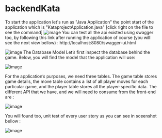 # backendKata

To start the application let's run as "Java Application" the point start of the application which is "KataprojectApplication.java" [click right on the file
to see the command]
![image](https://user-images.githubusercontent.com/34302775/161648160-044c8f95-85b6-4102-819e-9497bb2dea79.png)
You can test all the api existed using swagger too, by following this link after running the application of course (you will see the next view bellow) :
http://localhost:8080/swagger-ui.html

![image](https://user-images.githubusercontent.com/34302775/161648468-5e08af1f-b2b5-40a0-90eb-bcfda1a3cacf.png)
The Database Model
Let’s first inspect the database behind the game. Below, you will find the model that the application will use:

![image](https://user-images.githubusercontent.com/34302775/161744334-4f21ce3c-0c92-4036-98cf-48d475dfb736.png)

For the application’s purposes, we need three tables. The game table stores game details, the move table contains 
a list of all player moves for each particular game, and the player table stores all the player-specific data.
The different API that we have, and we will need to consume from the front-end are :


 ![image](https://user-images.githubusercontent.com/34302775/161745395-be1dd0f5-142b-4f4c-a4ec-a9ee2d4f54f1.png)
 
 You will found too, unit test of every user story us you can see in sceenshot bellow :
 
 ![image](https://user-images.githubusercontent.com/34302775/161987268-3d08f33b-3cee-4c78-90bb-2c06b10ba681.png)


